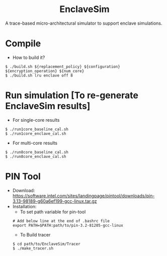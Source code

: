 <p align="center">
  <h1 align="center"> EnclaveSim </h1>
  <p> A trace-based micro-architectural simulator to support enclave simulations.</p>

# Compile

* How to build it?

```
$ ./build.sh ${replacement_policy} ${configuration} ${encryption_operation} ${num_core}
$ ./build.sh lru enclave off 8
```

# Run simulation [To re-generate EnclaveSim results]

* For single-core results 

```
$ ./run1core_baseline_cal.sh
$ ./run1core_enclave_cal.sh

```
* For multi-core results 

```
$ ./run8core_baseline_cal.sh
$ ./run8core_enclave_cal.sh
```
# PIN Tool
 
* Download: https://software.intel.com/sites/landingpage/pintool/downloads/pin-3.13-98189-g60a6ef199-gcc-linux.tar.gz
* Installation:
   * To set path variable for pin-tool
    ```
    # Add below line at the end of .bashrc file 
    export PATH=$PATH:path/to/pin-3.2-81205-gcc-linux
    ```
   * To Build tracer
    ```
    $ cd path/to/EnclaveSim/Tracer
    $ ./make_tracer.sh 
    ```
